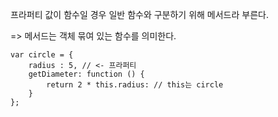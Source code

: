 프라퍼티 값이 함수일 경우 일반 함수와 구분하기 위해 메서드라 부른다.

=> 메서드는 객체 묶여 있는 함수를 의미한다.
```
var circle = {
    radius : 5, // <- 프라퍼티
    getDiameter: function () {
        return 2 * this.radius: // this는 circle
    }
};
```
